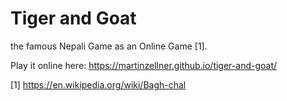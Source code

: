 # Tiger and Goat

the famous Nepali Game as an Online Game [1].

Play it online here: https://martinzellner.github.io/tiger-and-goat/


[1] https://en.wikipedia.org/wiki/Bagh-chal
